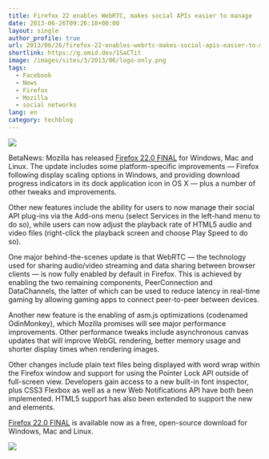 ```yaml
---
title: Firefox 22 enables WebRTC, makes social APIs easier to manage
date: 2013-06-26T09:26:18+00:00
layout: single
author_profile: true
url: 2013/06/26/firefox-22-enables-webrtc-makes-social-apis-easier-to-manage/
shortlink: https://g.omid.dev/1SaCTit
image: /images/sites/3/2013/06/logo-only.png
tags:
  - Facebook
  - News
  - Firefox
  - Mozilla
  - social networks
lang: en
category: techblog
---
```

![](/images/2013/06/logo-only.png)

BetaNews: Mozilla has released [Firefox 22.0 FINAL](https://www.mozilla.org/en-US/firefox/new/) for Windows, Mac and Linux. The update includes some platform-specific improvements — Firefox following display scaling options in Windows, and providing download progress indicators in its dock application icon in OS X — plus a number of other tweaks and improvements.

Other new features include the ability for users to now manage their social API plug-ins via the Add-ons menu (select Services in the left-hand menu to do so), while users can now adjust the playback rate of HTML5 audio and video files (right-click the playback screen and choose Play Speed to do so).

One major behind-the-scenes update is that WebRTC &#8212; the technology used for sharing audio/video streaming and data sharing between browser clients &#8212; is now fully enabled by default in Firefox. This is achieved by enabling the two remaining components, PeerConnection and DataChannels, the latter of which can be used to reduce latency in real-time gaming by allowing gaming apps to connect peer-to-peer between devices.

Another new feature is the enabling of asm.js optimizations (codenamed OdinMonkey), which Mozilla promises will see major performance improvements. Other performance tweaks include asynchronous canvas updates that will improve WebGL rendering, better memory usage and shorter display times when rendering images.

Other changes include plain text files being displayed with word wrap within the Firefox window and support for using the Pointer Lock API outside of full-screen view. Developers gain access to a new built-in font inspector, plus CSS3 Flexbox as well as a new Web Notifications API have both been implemented. HTML5 support has also been extended to support the new <date> and <time> elements.

[Firefox 22.0 FINAL](https://www.mozilla.org/en-US/firefox/new/) is available now as a free, open-source download for Windows, Mac and Linux.

![](/images/2013/06/firefox-22.jpg)
